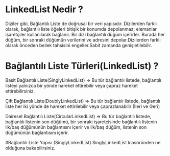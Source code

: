 ﻿# LinkedList Nedir ? 
 Diziler gibi, Bağlantılı Liste de doğrusal bir veri yapısıdır. Dizilerden farklı olarak, bağlantılı liste öğeleri bitişik bir konumda depolanmaz; elemanlar işaretçiler kullanılarak bağlanır. Bir dizi bağlantılı düğüm içerirler. Burada her düğüm, bir sonraki düğümün verilerini ve adresini depolar.Dizilerden farklı olarak önceden bellek tahsisini engeller.Sabit zamanda genişletilebilir.

# Bağlantılı Liste Türleri(LinkedList) ?
Basit Bağlantılı Liste(SinglyLinkedList) => Bu tür bağlantılı listede, bağlantılı listeyi yalnızca bir yönde hareket ettirebilir veya çapraz
hareket ettirebilirsiniz.

Çift Bağlantılı Liste(DoublyLinkedList) => Bu tür bağlantılı listede, bağlantılı liste her iki yönde de hareket ettirilebilir 
veya çaprazlanabilir (İleri ve Geri)

Dairesel Bağlantılı Liste(CircularLinkedList) => Bu tür bağlantılı listede, bağlantılı listenin son düğümü, bir sonraki
işaretçisinde bağlantılı listenin ilk/baş düğümünün bağlantısını içerir ve ilk/baş düğüm, listenin son düğümünün bağlantısını içerir. 

#Bağlantılı Liste Yapısı (SinglyLinkedList)
SinglyLinkedList klasöründen ne olduğuna bakabilirsiniz.

